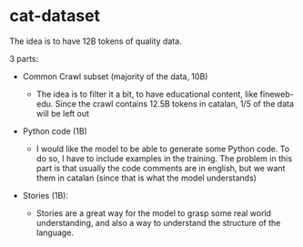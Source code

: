 # cat-dataset

The idea is to have 12B tokens of quality data.

3 parts:
- Common Crawl subset (majority of the data, 10B)
  - The idea is to filter it a bit, to have educational content,
    like fineweb-edu. Since the crawl contains 12.5B tokens in catalan, 1/5 of the data will be left out

- Python code (1B)
  - I would like the model to be able to generate some Python code. To do so, I have to include examples in the training. The problem in this part is that usually the code comments are in english, but we want them in catalan (since that is what the model understands)

- Stories (1B):
  - Stories are a great way for the model to grasp some real world understanding, and also a way to understand the structure of the language.